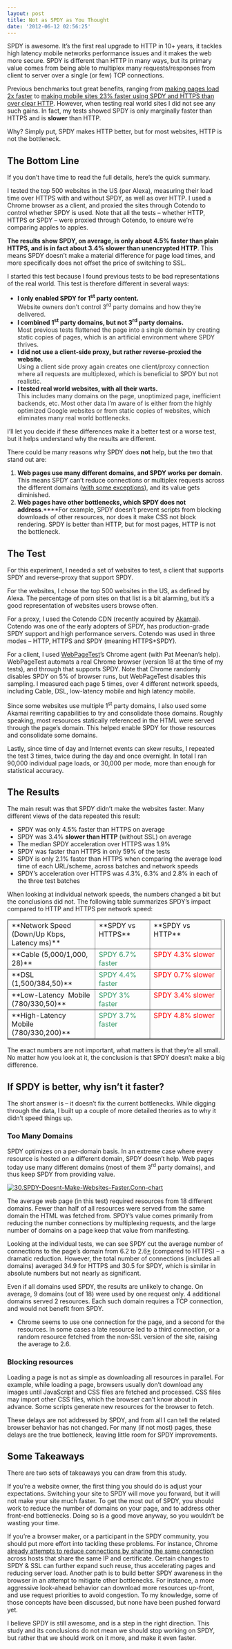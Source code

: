 ```yaml
---
layout: post
title: Not as SPDY as You Thought
date: '2012-06-12 02:56:25'
---
```



SPDY is awesome. It’s the first real upgrade to HTTP in 10+ years, it tackles high latency mobile networks performance issues and it makes the web more secure. SPDY is different than HTTP in many ways, but its primary value comes from being able to multiplex many requests/responses from client to server over a single (or few) TCP connections.

Previous benchmarks tout great benefits, ranging from [making pages load 2x faster](http://blog.chromium.org/2009/11/2x-faster-web.html) to [making mobile sites 23% faster using SPDY and HTTPS than over clear HTTP](http://googledevelopers.blogspot.ca/2012/05/spdy-performance-on-mobile-networks.html). However, when testing real world sites I did not see any such gains. In fact, my tests showed SPDY is only marginally faster than HTTPS and is **slower** than HTTP.

Why? Simply put, SPDY makes HTTP better, but for most websites, HTTP is not the bottleneck.


## The Bottom Line

If you don’t have time to read the full details, here’s the quick summary.

I tested the top 500 websites in the US (per Alexa), measuring their load time over HTTPS with and without SPDY, as well as over HTTP. I used a Chrome browser as a client, and proxied the sites through Cotendo to control whether SPDY is used. Note that all the tests – whether HTTP, HTTPS or SPDY – were proxied through Cotendo, to ensure we’re comparing apples to apples.

**The results show SPDY, on average, is only about 4.5% faster than plain HTTPS, and is in fact about 3.4% slower than unencrypted HTTP**. This means SPDY doesn’t make a material difference for page load times, and more specifically does not offset the price of switching to SSL.

I started this test because I found previous tests to be bad representations of the real world. This test is therefore different in several ways:

- **I only enabled SPDY for 1<sup>st</sup> party content.**  
<span style="color: #333333;">Website owners don’t control 3<sup>rd</sup> party domains and how they’re delivered.</span>
- **I combined 1<sup>st</sup> party domains, but not 3<sup>rd</sup> party domains.**  
<span style="color: #333333;">Most previous tests flattened the page into a single domain by creating static copies of pages, which is an artificial environment where SPDY thrives.</span>
- **I did not use a client-side proxy, but rather reverse-proxied the website.**  
<span style="color: #333333;">Using a client side proxy again creates one client/proxy connection where all requests are multiplexed, which is beneficial to SPDY but not realistic.</span>
- **I tested real world websites, with all their warts.**  
<span style="color: #333333;">This includes many domains on the page, unoptimized page, inefficient backends, etc. Most other data I’m aware of is either from the highly optimized Google websites or from static copies of websites, which eliminates many real world bottlenecks.</span>

I’ll let you decide if these differences make it a better test or a worse test, but it helps understand why the results are different.

There could be many reasons why SPDY does **not** help, but the two that stand out are:

1. **Web pages use many different domains, and SPDY works per domain**. This means SPDY can’t reduce connections or multiplex requests across the different domains ([with some exceptions](https://groups.google.com/forum/#!msg/spdy-dev/UW0_X2GaMSQ/6sx-_So4aikJ)), and its value gets diminished.
2. **Web pages have other bottlenecks, which SPDY does not address**.****For example, SPDY doesn’t prevent scripts from blocking downloads of other resources, nor does it make CSS not block rendering. SPDY is better than HTTP, but for most pages, HTTP is not the bottleneck.


## The Test

For this experiment, I needed a set of websites to test, a client that supports SPDY and reverse-proxy that support SPDY.

For the websites, I chose the top 500 websites in the US, as defined by Alexa. The percentage of porn sites on that list is a bit alarming, but it’s a good representation of websites users browse often.

For a proxy, I used the Cotendo CDN (recently acquired by [Akamai](www.akamai.com)). Cotendo was one of the early adopters of SPDY, has production-grade SPDY support and high performance servers. Cotendo was used in three modes – HTTP, HTTPS and SPDY (meaning HTTPS+SPDY).

For a client, I used [WebPageTest](www.webpagetest.org)’s Chrome agent (with Pat Meenan’s help). WebPageTest automats a real Chrome browser (version 18 at the time of my tests), and through that supports SPDY. Note that Chrome randomly disables SPDY on 5% of browser runs, but WebPageTest disables this sampling. I measured each page 5 times, over 4 different network speeds, including Cable, DSL, low-latency mobile and high latency mobile.

Since some websites use multiple 1<sup>st</sup> party domains, I also used some Akamai rewriting capabilities to try and consolidate those domains. Roughly speaking, most resources statically referenced in the HTML were served through the page’s domain. This helped enable SPDY for those resources and consolidate some domains.

Lastly, since time of day and Internet events can skew results, I repeated the test 3 times, twice during the day and once overnight. In total I ran 90,000 individual page loads, or 30,000 per mode, more than enough for statistical accuracy.


## The Results

The main result was that SPDY didn’t make the websites faster. Many different views of the data repeated this result:

- SPDY was only 4.5% faster than HTTPS on average
- SPDY was 3.4% **slower than HTTP** (without SSL) on average
- The median SPDY acceleration over HTTPS was 1.9%
- SPDY was faster than HTTPS in only 59% of the tests
- SPDY is only 2.1% faster than HTTPS when comparing the average load time of each URL/scheme, across batches and network speeds
- SPDY’s acceleration over HTTPS was 4.3%, 6.3% and 2.8% in each of the three test batches

When looking at individual network speeds, the numbers changed a bit but the conclusions did not. The following table summarizes SPDY’s impact compared to HTTP and HTTPS per network speed:

<table border="1" cellpadding="0" cellspacing="0"><tbody><tr><td valign="top" width="185">**Network Speed  
 (Down/Up Kbps, Latency ms)**</td><td valign="top" width="110">**SPDY vs HTTPS**</td><td valign="top" width="148">**SPDY vs HTTP**</td></tr><tr><td valign="top" width="185">**Cable (5,000/1,000, 28)**</td><td valign="top" width="110"><span style="color: #339966;">SPDY 6.7% faster</span></td><td valign="top" width="148"><span style="color: #ff0000;">SPDY 4.3% slower</span></td></tr><tr><td valign="top" width="185">**DSL (1,500/384,50)**</td><td valign="top" width="110"><span style="color: #339966;">SPDY 4.4% faster</span></td><td valign="top" width="148"><span style="color: #ff0000;">SPDY 0.7% slower</span></td></tr><tr><td valign="top" width="185">**Low-Latency  Mobile (780/330,50)**</td><td valign="top" width="110"><span style="color: #339966;">SPDY 3% faster</span></td><td valign="top" width="148"><span style="color: #ff0000;">SPDY 3.4% slower</span></td></tr><tr><td valign="top" width="185">**High-Latency  Mobile (780/330,200)**</td><td valign="top" width="110"><span style="color: #339966;">SPDY 3.7% faster</span></td><td valign="top" width="148"><span style="color: #ff0000;">SPDY 4.8% slower</span></td></tr></tbody></table>The exact numbers are not important, what matters is that they’re all small. No matter how you look at it, the conclusion is that SPDY doesn’t make a big difference.


## If SPDY is better, why isn’t it faster?

The short answer is – it doesn’t fix the current bottlenecks. While digging through the data, I built up a couple of more detailed theories as to why it didn’t speed things up.

### Too Many Domains

SPDY optimizes on a per-domain basis. In an extreme case where every resource is hosted on a different domain, SPDY doesn’t help. Web pages today use many different domains (most of them 3<sup>rd</sup> party domains), and thus keep SPDY from providing value.

[![](http://res.cloudinary.com/guypo-blog/image/upload/v1431082707/30.SPDY-Doesnt-Make-Websites-Faster.Conn-chart1_gi6eq9.png "30.SPDY-Doesnt-Make-Websites-Faster.Conn-chart")](http://res.cloudinary.com/guypo-blog/image/upload/v1431082707/30.SPDY-Doesnt-Make-Websites-Faster.Conn-chart1_gi6eq9.png)

The average web page (in this test) required resources from 18 different domains. Fewer than half of all resources were served from the same domain the HTML was fetched from. SPDY’s value comes primarily from reducing the number connections by multiplexing requests, and the large number of domains on a page keep that value from manifesting.

Looking at the individual tests, we can see SPDY cut the average number of connections to the page’s domain from 6.2 to 2.6[*](#footnote) (compared to HTTPS) – a dramatic reduction. However, the total number of connections (includes all domains) averaged 34.9 for HTTPS and 30.5 for SPDY, which is similar in absolute numbers but not nearly as significant.

Even if all domains used SPDY, the results are unlikely to change. On average, 9 domains (out of 18) were used by one request only. 4 additional domains served 2 resources. Each such domain requires a TCP connection, and would not benefit from SPDY.

* Chrome seems to use one connection for the page, and a second for the resources. In some cases a late resource led to a third connection, or a random resource fetched from the non-SSL version of the site, raising the average to 2.6.

### Blocking resources

Loading a page is not as simple as downloading all resources in parallel. For example, while loading a page, browsers usually don’t download any images until JavaScript and CSS files are fetched and processed. CSS files may import other CSS files, which the browser can’t know about in advance. Some scripts generate new resources for the browser to fetch.

These delays are not addressed by SPDY, and from all I can tell the related browser behavior has not changed. For many (if not most) pages, these delays are the true bottleneck, leaving little room for SPDY improvements.


## Some Takeaways

There are two sets of takeaways you can draw from this study.

If you’re a website owner, the first thing you should do is adjust your expectations. Switching your site to SPDY will move you forward, but it will not make your site much faster. To get the most out of SPDY, you should work to reduce the number of domains on your page, and to address other front-end bottlenecks. Doing so is a good move anyway, so you wouldn’t be wasting your time.

If you’re a browser maker, or a participant in the SPDY community, you should put more effort into tackling these problems. For instance, Chrome [already attempts to reduce connections by sharing the same connection](https://groups.google.com/forum/#!msg/spdy-dev/UW0_X2GaMSQ/6sx-_So4aikJ) across hosts that share the same IP and certificate. Certain changes to SPDY & SSL can further expand such reuse, thus accelerating pages and reducing server load. Another path is to build better SPDY awareness in the browser in an attempt to mitigate other bottlenecks. For instance, a more aggressive look-ahead behavior can download more resources up-front, and use request priorities to avoid congestion. To my knowledge, some of those concepts have been discussed, but none have been pushed forward yet.

I believe SPDY is still awesome, and is a step in the right direction. This study and its conclusions do not mean we should stop working on SPDY, but rather that we should work on it more, and make it even faster.


